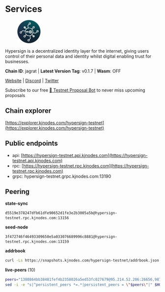# Services

<figure><img src="https://raw.githubusercontent.com/kj89/cosmos-images/main/logos/hypersign.png" alt=""><figcaption></figcaption></figure>

Hypersign is a decentralized identity layer for the internet, giving  users control of their personal data and identity whilst digital  enabling trust for businesses.

**Chain ID**: jagrat | **Latest Version Tag**: v0.1.7 | **Wasm**: OFF

[Website](https://hypersign.id) | [Discord](https://discord.gg/DmuUjMrHVw) | [Twitter](https://twitter.com/hypersignchain)



Subscribe to our free [🤖 Testnet Proposal Bot](https://t.me/kjnodes_testnet_proposal_bot) to never miss upcoming proposals


## Chain explorer
[https://explorer.kjnodes.com/hypersign-testnet](https://explorer.kjnodes.com/hypersign-testnet)

## Public endpoints

* api: [https://hypersign-testnet.api.kjnodes.com](https://hypersign-testnet.api.kjnodes.com)
* rpc: [https://hypersign-testnet.rpc.kjnodes.com](https://hypersign-testnet.rpc.kjnodes.com)
* grpc: hypersign-testnet.grpc.kjnodes.com:13190

## Peering

**state-sync**

```text
d5519e378247dfb61dfe90652d1fe3e2b3005a5b@hypersign-testnet.rpc.kjnodes.com:13156
```

**seed-node**

```text
3f472746f46493309650e5a033076689996c8881@hypersign-testnet.rpc.kjnodes.com:13159
```

**addrbook**
```bash
curl -Ls https://snapshots.kjnodes.com/hypersign-testnet/addrbook.json > $HOME/.hid-node/config/addrbook.json
```

**live-peers** (10)
```bash
peers="1380864bb38481fef4b2358026a5ed53fc027679@95.214.52.206:26656,9876d1b1e5b5968c1c729559325dd909f93c1d34@65.108.238.61:56656,ec5127072c252f7246fb66f7e7762423a23ff6bd@154.12.228.93:31656,d7c9b9a3c3a6c5f4ccdfb37a8358755b277271c1@3.110.226.164:26656,56615e02aa90e35a20a1fc4c46e78bb00956f07b@192.118.76.199:26681,77234414b2b057fa7201883316ea69490eb55a70@213.133.100.172:27161,efcb16ec33d8e6233d1068fff679c6fd64bf5802@65.108.225.158:10956,d5519e378247dfb61dfe90652d1fe3e2b3005a5b@65.109.68.190:13156,610843eda2f0388cb8e75917e8c1f63350bd3bd1@154.26.131.130:16656,2c0379f78b655e8a386cb477e3cf3cae700c4a7f@213.239.207.175:34656"
sed -i -e "s|^persistent_peers *=.*|persistent_peers = \"$peers\"|" $HOME/.hid-node/config/config.toml
```
